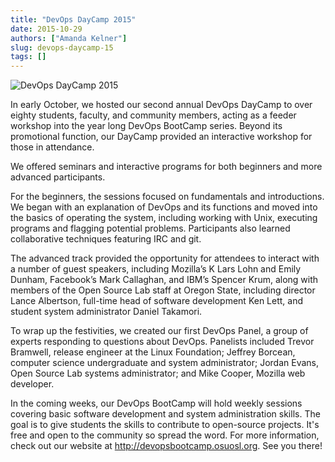 ```yaml
---
title: "DevOps DayCamp 2015"
date: 2015-10-29
authors: ["Amanda Kelner"]
slug: devops-daycamp-15
tags: []
---
```


![DevOps DayCamp 2015](/images/daycamp2015.jpg)

In early October, we hosted our second annual DevOps DayCamp to over eighty students, faculty, and community members,
acting as a feeder workshop into the year long DevOps BootCamp series. Beyond its promotional function, our DayCamp
provided an interactive workshop for those in attendance.

We offered seminars and interactive programs for both beginners and more advanced participants.

For the beginners, the sessions focused on fundamentals and introductions. We began with an explanation of DevOps and
its functions and moved into the basics of operating the system, including working with Unix, executing programs and
flagging potential problems. Participants also learned collaborative techniques featuring IRC and git.

The advanced track provided the opportunity for attendees to interact with a number of guest speakers, including
Mozilla’s K Lars Lohn and Emily Dunham, Facebook’s Mark Callaghan, and IBM’s Spencer Krum, along with members of the
Open Source Lab staff at Oregon State, including director Lance Albertson, full-time head of software development Ken
Lett, and student system administrator Daniel Takamori.

To wrap up the festivities, we created our first DevOps Panel, a group of experts responding to questions about DevOps.
Panelists included Trevor Bramwell, release engineer at the Linux Foundation; Jeffrey Borcean, computer science
undergraduate and system administrator; Jordan Evans, Open Source Lab systems administrator; and Mike Cooper, Mozilla
web developer.

In the coming weeks, our DevOps BootCamp will hold weekly sessions covering basic software development and system
administration skills. The goal is to give students the skills to contribute to open-source projects. It's free and open
to the community so spread the word. For more information, check out our website at <http://devopsbootcamp.osuosl.org>.
See you there!
